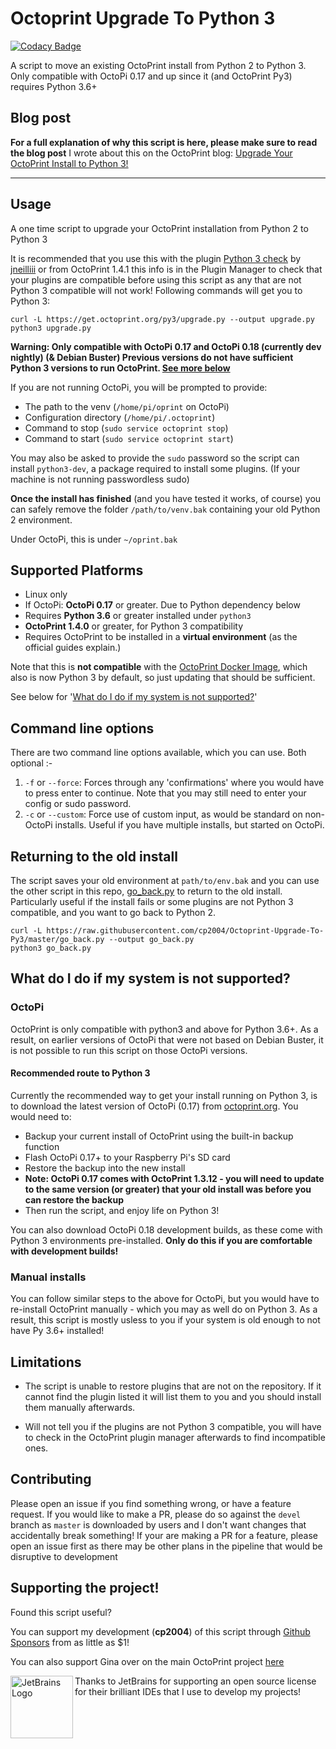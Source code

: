 # Octoprint Upgrade To Python 3
[![Codacy Badge](https://app.codacy.com/project/badge/Grade/110c98d760aa4e088fdf5a69adcbc4a9)](https://www.codacy.com/manual/cp2004/Octoprint-Upgrade-To-Py3?utm_source=github.com&amp;utm_medium=referral&amp;utm_content=cp2004/Octoprint-Upgrade-To-Py3&amp;utm_campaign=Badge_Grade)

A script to move an existing OctoPrint install from Python 2 to Python 3.
Only compatible with OctoPi 0.17 and up since it (and OctoPrint Py3) requires Python 3.6+

## Blog post
**For a full explanation of why this script is here, please make sure to read the blog post** I wrote about this on the OctoPrint blog: [Upgrade Your OctoPrint Install to Python 3!](https://octoprint.org/blog/2020/09/10/upgrade-to-py3/)

---
## Usage
A one time script to upgrade your OctoPrint installation from Python 2 to Python 3

It is recommended that you use this with the plugin [Python 3 check](https://plugins.octoprint.org/plugins/Python3PluginCompatibilityCheck/) by [jneilliii](https://github.com/jneilliii) or from OctoPrint 1.4.1 this info is in the Plugin Manager to check that your plugins are compatible before using this script as any that are not Python 3 compatible will not work!
Following commands will get you to Python 3:
```
curl -L https://get.octoprint.org/py3/upgrade.py --output upgrade.py
python3 upgrade.py
```
**Warning: Only compatible with OctoPi 0.17 and OctoPi 0.18 (currently dev nightly) (& Debian Buster) Previous versions do not have sufficient Python 3 versions to run OctoPrint. [See more below](https://github.com/cp2004/Octoprint-Upgrade-To-Py3#what-do-i-do-if-my-system-is-not-supported)**

If you are not running OctoPi, you will be prompted to provide:
  - The path to the venv (`/home/pi/oprint` on OctoPi)
  - Configuration directory (`/home/pi/.octoprint`)
  - Command to stop (`sudo service octoprint stop`)
  - Command to start (`sudo service octoprint start`)

You may also be asked to provide the `sudo` password so the script can install `python3-dev`, a package required to install some plugins. (If your machine is not running passwordless sudo)

**Once the install has finished** (and you have tested it works, of course) you can safely remove the folder `/path/to/venv.bak` containing your old Python 2 environment. 

Under OctoPi, this is under `~/oprint.bak`

## Supported Platforms
* Linux only
* If OctoPi: **OctoPi 0.17** or greater. Due to Python dependency below
* Requires **Python 3.6** or greater installed under `python3`
* **OctoPrint 1.4.0** or greater, for Python 3 compatibility
* Requires OctoPrint to be installed in a **virtual environment** (as the official guides explain.)

Note that this is **not compatible** with the [OctoPrint Docker Image](https://github.com/OctoPrint/octoprint-docker), which also is now Python 3 by default, so just updating that should be sufficient.

See below for '[What do I do if my system is not supported?](https://github.com/cp2004/Octoprint-Upgrade-To-Py3#what-do-i-do-if-my-system-is-not-supported)'

## Command line options
There are two command line options available, which you can use. Both optional :-
1. `-f` or `--force`: Forces through any 'confirmations' where you would have to press enter to continue. Note that you may still need to enter your config or sudo password.
2. `-c` or `--custom`: Force use of custom input, as would be standard on non-OctoPi installs. Useful if you have multiple installs, but started on OctoPi.

## Returning to the old install
The script saves your old environment at `path/to/env.bak` and you can use the other script in this repo, [go_back.py](https://github.com/cp2004/Octoprint-Upgrade-To-Py3/blob/master/go_back.py) to return to the old install. Particularly useful if the install fails or some plugins are not Python 3 compatible, and you want to go back to Python 2.
```
curl -L https://raw.githubusercontent.com/cp2004/Octoprint-Upgrade-To-Py3/master/go_back.py --output go_back.py
python3 go_back.py
```

## What do I do if my system is not supported?
### OctoPi
OctoPrint is only compatible with python3 and above for Python 3.6+. As a result, on earlier versions of OctoPi that were not based on Debian Buster, it is not possible to run this script on those OctoPi versions. 
#### Recommended route to Python 3
Currently the recommended way to get your install running on Python 3, is to download the latest version of OctoPi (0.17) from [octoprint.org](https://get.octoprint.org). You would need to:
* Backup your current install of OctoPrint using the built-in backup function
* Flash OctoPi 0.17+ to your Raspberry Pi's SD card
* Restore the backup into the new install
* **Note: OctoPi 0.17 comes with OctoPrint 1.3.12 - you will need to update to the same version (or greater) that your old install was before you can restore the backup**
* Then run the script, and enjoy life on Python 3!

You can also download OctoPi 0.18 development builds, as these come with Python 3 environments pre-installed. **Only do this if you are comfortable with development builds!**

### Manual installs
You can follow similar steps to the above for OctoPi, but you would have to re-install OctoPrint manually - which you may as well do on Python 3. As a result, this script is mostly usless to you if your system is old enough to not have Py 3.6+ installed!

## Limitations
* The script is unable to restore plugins that are not on the repository. If it cannot find the plugin listed it will list them to you and you should install them manually afterwards.

* Will not tell you if the plugins are not Python 3 compatible, you will have to check in the OctoPrint plugin manager afterwards to find incompatible ones.

## Contributing
Please open an issue if you find something wrong, or have a feature request.
If you would like to make a PR, please do so against the `devel` branch as `master` is downloaded by users and I don't want changes that accidentally break something!
If your are making a PR for a feature, please open an issue first as there may be other plans in the pipeline that would be disruptive to development

## Supporting the project!
Found this script useful?

You can support my development (**cp2004**) of this script through [Github Sponsors](https://github.com/sponsors/cp2004) from as little as $1!

You can also support Gina over on the main OctoPrint project [here](https://octoprint.org/support-octoprint/)

<a href="https://www.jetbrains.com/?from=cp2004"><img align="left" width="100" height="100" src="jetbrains-variant-2.png" alt="JetBrains Logo"></a> Thanks to JetBrains for supporting an open source license for their brilliant IDEs that I use to develop my projects!
